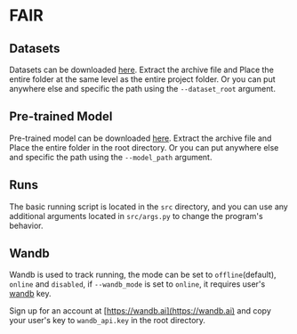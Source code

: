 # FAIR

## Datasets

Datasets can be downloaded [here](https://1drv.ms/u/s!Aj4XBdlu8BS0g4I8x-zke2YNUK-3ng?e=cpj66P).
Extract the archive file and Place the entire folder at the same level as the entire project folder. 
Or you can put anywhere else and specific the path using the `--dataset_root` argument.

## Pre-trained Model

Pre-trained model can be downloaded [here](https://1drv.ms/u/s!Aj4XBdlu8BS0g4I7UoG7qvCRtSMSVQ?e=eyDle3).
Extract the archive file and Place the entire folder in the root directory. 
Or you can put anywhere else and specific the path using the `--model_path` argument.

## Runs

The basic running script is located in the `src` directory, and you can use 
any additional arguments located in `src/args.py` to change the program's behavior.

## Wandb

Wandb is used to track running, the mode can be set to `offline`(default), `online` and `disabled`,
if `--wandb_mode` is set to `online`, it requires user's [wandb](https://wandb.ai) key.

Sign up for an account at [https://wandb.ai](https://wandb.ai) 
and copy your user's key to `wandb_api.key` in the root directory.
